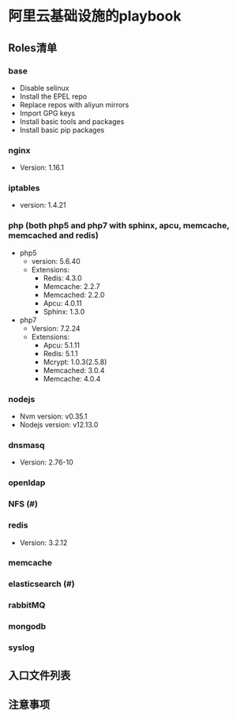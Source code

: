# 阿里云基础设施的playbook

## Roles清单

### base

* Disable selinux 
* Install the EPEL repo
* Replace repos with aliyun mirrors
* Import GPG keys
* Install basic tools and packages
* Install basic pip packages

### nginx
* Version: 1.16.1

### iptables
* version: 1.4.21

### php (both php5 and php7 with sphinx, apcu, memcache, memcached and redis)
* php5
    * version: 5.6.40
    * Extensions:
      * Redis: 4.3.0
      * Memcache: 2.2.7
      * Memcached: 2.2.0
      * Apcu: 4.0.11
      * Sphinx: 1.3.0
* php7
    * Version: 7.2.24
    * Extensions:
        * Apcu: 5.1.11
        * Redis: 5.1.1
        * Mcrypt: 1.0.3(2.5.8)
        * Memcached: 3.0.4
        * Memcache: 4.0.4
### nodejs

* Nvm version: v0.35.1
* Nodejs version: v12.13.0

### dnsmasq

*  Version: 2.76-10

### openldap

### NFS (#)

### redis
* Version: 3.2.12

### memcache

### elasticsearch (#)

### rabbitMQ

### mongodb

### syslog






## 入口文件列表



## 注意事项
